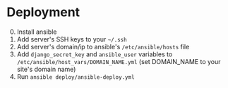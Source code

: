 Deployment
==========

0. Install ansible
1. Add server's SSH keys to your `~/.ssh`
2. Add server's domain/ip to ansible's `/etc/ansible/hosts` file
3. Add `django_secret_key` and `ansible_user` variables to
`/etc/ansible/host_vars/DOMAIN_NAME.yml` (set DOMAIN_NAME to your site's domain name)
4. Run `ansible deploy/ansible-deploy.yml`